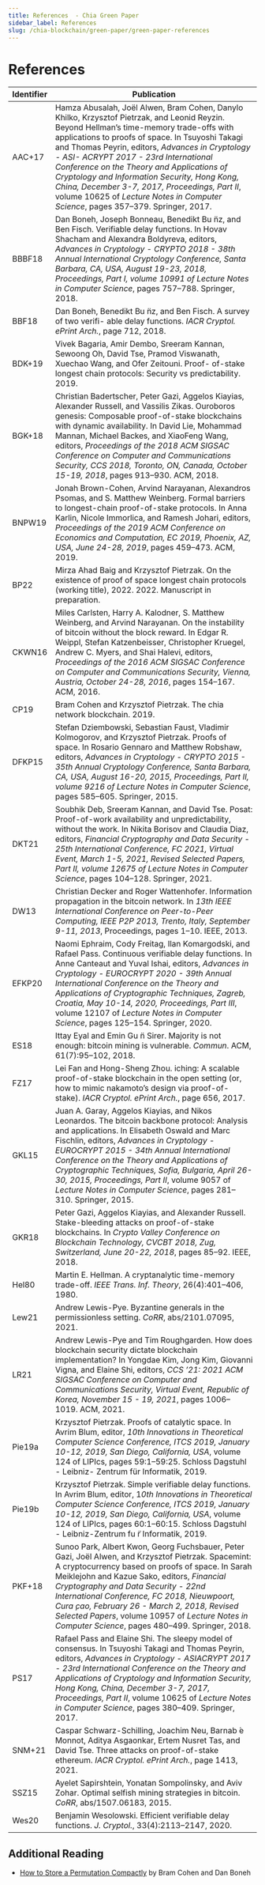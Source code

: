 ```yaml
---
title: References  - Chia Green Paper
sidebar_label: References
slug: /chia-blockchain/green-paper/green-paper-references
---
```


# References

| Identifier                      | Publication                                                                                                                                                                                                                                                                                                                                                                                                                                                                                                                   |
| ------------------------------- | ----------------------------------------------------------------------------------------------------------------------------------------------------------------------------------------------------------------------------------------------------------------------------------------------------------------------------------------------------------------------------------------------------------------------------------------------------------------------------------------------------------------------------- |
| <span id="AAC17"></span>AAC+17  | Hamza Abusalah, Joël Alwen, Bram Cohen, Danylo Khilko, Krzysztof Pietrzak, and Leonid Reyzin. Beyond Hellman’s time-memory trade-offs with applications to proofs of space. In Tsuyoshi Takagi and Thomas Peyrin, editors, _Advances in Cryptology - ASI- ACRYPT 2017 - 23rd International Conference on the Theory and Applications of Cryptology and Information Security, Hong Kong, China, December 3-7, 2017, Proceedings, Part II_, volume 10625 of _Lecture Notes in Computer Science_, pages 357–379. Springer, 2017. |
| <span id="BBBF18"></span>BBBF18 | Dan Boneh, Joseph Bonneau, Benedikt Bu ̈nz, and Ben Fisch. Verifiable delay functions. In Hovav Shacham and Alexandra Boldyreva, editors, _Advances in Cryptology - CRYPTO 2018 - 38th Annual International Cryptology Conference, Santa Barbara, CA, USA, August 19-23, 2018, Proceedings, Part I, volume 10991 of Lecture Notes in Computer Science_, pages 757–788. Springer, 2018.                                                                                                                                         |
| <span id="BBF18"></span>BBF18   | Dan Boneh, Benedikt Bu ̈nz, and Ben Fisch. A survey of two verifi- able delay functions. _IACR Cryptol. ePrint Arch._, page 712, 2018.                                                                                                                                                                                                                                                                                                                                                                                         |
| <span id="BDK19"></span>BDK+19  | Vivek Bagaria, Amir Dembo, Sreeram Kannan, Sewoong Oh, David Tse, Pramod Viswanath, Xuechao Wang, and Ofer Zeitouni. Proof- of-stake longest chain protocols: Security vs predictability. 2019.                                                                                                                                                                                                                                                                                                                               |
| <span id="BGK18"></span>BGK+18  | Christian Badertscher, Peter Gazi, Aggelos Kiayias, Alexander Russell, and Vassilis Zikas. Ouroboros genesis: Composable proof-of-stake blockchains with dynamic availability. In David Lie, Mohammad Mannan, Michael Backes, and XiaoFeng Wang, editors, _Proceedings of the 2018 ACM SIGSAC Conference on Computer and Communications Security, CCS 2018, Toronto, ON, Canada, October 15-19, 2018_, pages 913–930. ACM, 2018.                                                                                              |
| <span id="BNPW19"></span>BNPW19 | Jonah Brown-Cohen, Arvind Narayanan, Alexandros Psomas, and S. Matthew Weinberg. Formal barriers to longest-chain proof-of-stake protocols. In Anna Karlin, Nicole Immorlica, and Ramesh Johari, editors, _Proceedings of the 2019 ACM Conference on Economics and Computation, EC 2019, Phoenix, AZ, USA, June 24-28, 2019_, pages 459–473. ACM, 2019.                                                                                                                                                                       |
| <span id="BP22"></span>BP22     | Mirza Ahad Baig and Krzysztof Pietrzak. On the existence of proof of space longest chain protocols (working title), 2022. 2022. Manuscript in preparation.                                                                                                                                                                                                                                                                                                                                                                    |
| <span id="CKWN16"></span>CKWN16 | Miles Carlsten, Harry A. Kalodner, S. Matthew Weinberg, and Arvind Narayanan. On the instability of bitcoin without the block reward. In Edgar R. Weippl, Stefan Katzenbeisser, Christopher Kruegel, Andrew C. Myers, and Shai Halevi, editors, _Proceedings of the 2016 ACM SIGSAC Conference on Computer and Communications Security, Vienna, Austria, October 24-28, 2016_, pages 154–167. ACM, 2016.                                                                                                                      |
| <span id="CP19"></span>CP19     | Bram Cohen and Krzysztof Pietrzak. The chia network blockchain. 2019.                                                                                                                                                                                                                                                                                                                                                                                                                                                         |
| <span id="DFKP15"></span>DFKP15 | Stefan Dziembowski, Sebastian Faust, Vladimir Kolmogorov, and Krzysztof Pietrzak. Proofs of space. In Rosario Gennaro and Matthew Robshaw, editors, _Advances in Cryptology - CRYPTO 2015 - 35th Annual Cryptology Conference, Santa Barbara, CA, USA, August 16-20, 2015, Proceedings, Part II, volume 9216 of Lecture Notes in Computer Science_, pages 585–605. Springer, 2015.                                                                                                                                            |
| <span id="DKT21"></span>DKT21   | Soubhik Deb, Sreeram Kannan, and David Tse. Posat: Proof-of-work availability and unpredictability, without the work. In Nikita Borisov and Claudia Diaz, editors, _Financial Cryptography and Data Security - 25th International Conference, FC 2021, Virtual Event, March 1-5, 2021, Revised Selected Papers, Part II, volume 12675 of Lecture Notes in Computer Science_, pages 104–128. Springer, 2021.                                                                                                                   |
| <span id="DW13"></span>DW13     | Christian Decker and Roger Wattenhofer. Information propagation in the bitcoin network. In _13th IEEE International Conference on Peer-to-Peer Computing, IEEE P2P 2013, Trento, Italy, September 9-11, 2013_, Proceedings, pages 1–10. IEEE, 2013.                                                                                                                                                                                                                                                                           |
| <span id="EFKP20"></span>EFKP20 | Naomi Ephraim, Cody Freitag, Ilan Komargodski, and Rafael Pass. Continuous verifiable delay functions. In Anne Canteaut and Yuval Ishai, editors, _Advances in Cryptology - EUROCRYPT 2020 - 39th Annual International Conference on the Theory and Applications of Cryptographic Techniques, Zagreb, Croatia, May 10-14, 2020, Proceedings, Part III_, volume 12107 of _Lecture Notes in Computer Science_, pages 125–154. Springer, 2020.                                                                                   |
| <span id="ES18"></span>ES18     | Ittay Eyal and Emin Gu ̈n Sirer. Majority is not enough: bitcoin mining is vulnerable. _Commun_. ACM, 61(7):95–102, 2018.                                                                                                                                                                                                                                                                                                                                                                                                      |
| <span id="FZ17"></span>FZ17     | Lei Fan and Hong-Sheng Zhou. iching: A scalable proof-of-stake blockchain in the open setting (or, how to mimic nakamoto’s design via proof-of-stake). _IACR Cryptol. ePrint Arch._, page 656, 2017.                                                                                                                                                                                                                                                                                                                          |
| <span id="GKL15"></span>GKL15   | Juan A. Garay, Aggelos Kiayias, and Nikos Leonardos. The bitcoin backbone protocol: Analysis and applications. In Elisabeth Oswald and Marc Fischlin, editors, _Advances in Cryptology - EUROCRYPT 2015 - 34th Annual International Conference on the Theory and Applications of Cryptographic Techniques, Sofia, Bulgaria, April 26-30, 2015, Proceedings, Part II_, volume 9057 of _Lecture Notes in Computer Science_, pages 281–310. Springer, 2015.                                                                      |
| <span id="GKR18"></span>GKR18   | Peter Gazi, Aggelos Kiayias, and Alexander Russell. Stake-bleeding attacks on proof-of-stake blockchains. In _Crypto Valley Conference on Blockchain Technology, CVCBT 2018, Zug, Switzerland, June 20-22, 2018_, pages 85–92. IEEE, 2018.                                                                                                                                                                                                                                                                                    |
| <span id="Hel80"></span>Hel80   | Martin E. Hellman. A cryptanalytic time-memory trade-off. _IEEE Trans. Inf. Theory_, 26(4):401–406, 1980.                                                                                                                                                                                                                                                                                                                                                                                                                     |
| <span id="Lew21"></span>Lew21   | Andrew Lewis-Pye. Byzantine generals in the permissionless setting. _CoRR_, abs/2101.07095, 2021.                                                                                                                                                                                                                                                                                                                                                                                                                             |
| <span id="LR21"></span>LR21     | Andrew Lewis-Pye and Tim Roughgarden. How does blockchain security dictate blockchain implementation? In Yongdae Kim, Jong Kim, Giovanni Vigna, and Elaine Shi, editors, _CCS ’21: 2021 ACM SIGSAC Conference on Computer and Communications Security, Virtual Event, Republic of Korea, November 15 - 19, 2021_, pages 1006–1019. ACM, 2021.                                                                                                                                                                                 |
| <span id="Pie19a"></span>Pie19a | Krzysztof Pietrzak. Proofs of catalytic space. In Avrim Blum, editor, _10th Innovations in Theoretical Computer Science Conference, ITCS 2019, January 10-12, 2019, San Diego, California, USA_, volume 124 of LIPIcs, pages 59:1–59:25. Schloss Dagstuhl - Leibniz- Zentrum für Informatik, 2019.                                                                                                                                                                                                                            |
| <span id="Pie19b"></span>Pie19b | Krzysztof Pietrzak. Simple verifiable delay functions. In Avrim Blum, editor, 1*0th Innovations in Theoretical Computer Science Conference, ITCS 2019, January 10-12, 2019, San Diego, California, USA*, volume 124 of LIPIcs, pages 60:1–60:15. Schloss Dagstuhl - Leibniz-Zentrum fu ̈r Informatik, 2019.                                                                                                                                                                                                                    |
| <span id="PKF18"></span>PKF+18  | Sunoo Park, Albert Kwon, Georg Fuchsbauer, Peter Gazi, Joël Alwen, and Krzysztof Pietrzak. Spacemint: A cryptocurrency based on proofs of space. In Sarah Meiklejohn and Kazue Sako, editors, _Financial Cryptography and Data Security - 22nd International Conference, FC 2018, Nieuwpoort, Cura ̧cao, February 26 - March 2, 2018, Revised Selected Papers_, volume 10957 of _Lecture Notes in Computer Science_, pages 480–499. Springer, 2018.                                                                            |
| <span id="PS17"></span>PS17     | Rafael Pass and Elaine Shi. The sleepy model of consensus. In Tsuyoshi Takagi and Thomas Peyrin, editors, _Advances in Cryptology - ASIACRYPT 2017 - 23rd International Conference on the Theory and Applications of Cryptology and Information Security, Hong Kong, China, December 3-7, 2017, Proceedings, Part II_, volume 10625 of _Lecture Notes in Computer Science_, pages 380–409. Springer, 2017.                                                                                                                    |
| <span id="SNM21"></span>SNM+21  | Caspar Schwarz-Schilling, Joachim Neu, Barnab ́e Monnot, Aditya Asgaonkar, Ertem Nusret Tas, and David Tse. Three attacks on proof-of-stake ethereum. _IACR Cryptol. ePrint Arch._, page 1413, 2021.                                                                                                                                                                                                                                                                                                                           |
| <span id="SSZ15"></span>SSZ15   | Ayelet Sapirshtein, Yonatan Sompolinsky, and Aviv Zohar. Optimal selfish mining strategies in bitcoin. _CoRR_, abs/1507.06183, 2015.                                                                                                                                                                                                                                                                                                                                                                                          |
| <span id="Wes20"></span>Wes20   | Benjamin Wesolowski. Efficient verifiable delay functions. _J. Cryptol._, 33(4):2113–2147, 2020.                                                                                                                                                                                                                                                                                                                                                                                                                              |

## Additional Reading

- [How to Store a Permutation Compactly](https://hackmd.io/@dabo/rkP8Pcf9t) by Bram Cohen and Dan Boneh
